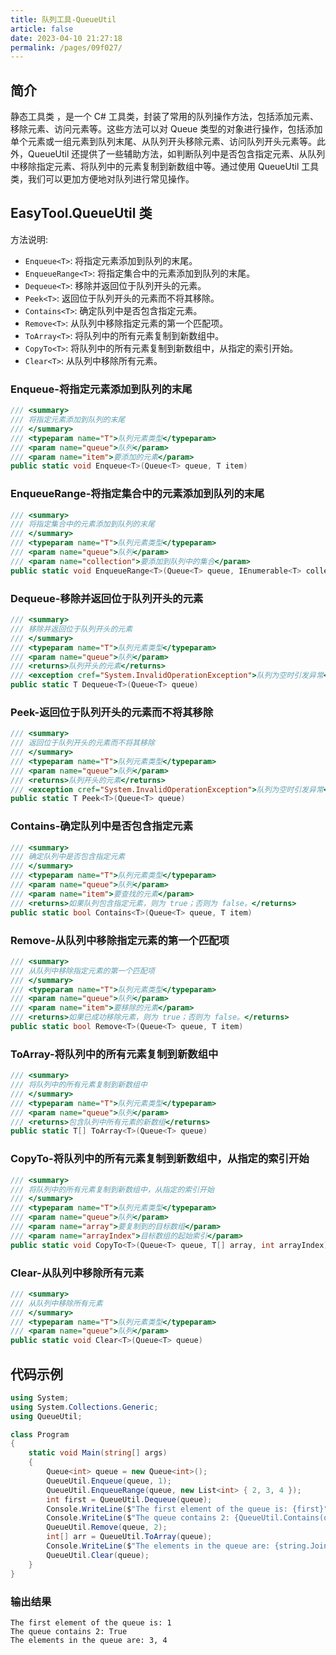 ```yaml
---
title: 队列工具-QueueUtil
article: false
date: 2023-04-10 21:27:18
permalink: /pages/09f027/
---
```


## 简介

静态工具类 <Badge text="QueueUtil"/>，是一个 C# 工具类，封装了常用的队列操作方法，包括添加元素、移除元素、访问元素等。这些方法可以对 Queue 类型的对象进行操作，包括添加单个元素或一组元素到队列末尾、从队列开头移除元素、访问队列开头元素等。此外，QueueUtil 还提供了一些辅助方法，如判断队列中是否包含指定元素、从队列中移除指定元素、将队列中的元素复制到新数组中等。通过使用 QueueUtil 工具类，我们可以更加方便地对队列进行常见操作。

## EasyTool.QueueUtil 类

方法说明:

- `Enqueue<T>`: 将指定元素添加到队列的末尾。
- `EnqueueRange<T>`: 将指定集合中的元素添加到队列的末尾。
- `Dequeue<T>`: 移除并返回位于队列开头的元素。
- `Peek<T>`: 返回位于队列开头的元素而不将其移除。
- `Contains<T>`: 确定队列中是否包含指定元素。
- `Remove<T>`: 从队列中移除指定元素的第一个匹配项。
- `ToArray<T>`: 将队列中的所有元素复制到新数组中。
- `CopyTo<T>`: 将队列中的所有元素复制到新数组中，从指定的索引开始。
- `Clear<T>`: 从队列中移除所有元素。

### Enqueue-将指定元素添加到队列的末尾

```csharp
/// <summary>
/// 将指定元素添加到队列的末尾
/// </summary>
/// <typeparam name="T">队列元素类型</typeparam>
/// <param name="queue">队列</param>
/// <param name="item">要添加的元素</param>
public static void Enqueue<T>(Queue<T> queue, T item)
```

### EnqueueRange-将指定集合中的元素添加到队列的末尾

```csharp
/// <summary>
/// 将指定集合中的元素添加到队列的末尾
/// </summary>
/// <typeparam name="T">队列元素类型</typeparam>
/// <param name="queue">队列</param>
/// <param name="collection">要添加到队列中的集合</param>
public static void EnqueueRange<T>(Queue<T> queue, IEnumerable<T> collection)
```

### Dequeue-移除并返回位于队列开头的元素

```csharp
/// <summary>
/// 移除并返回位于队列开头的元素
/// </summary>
/// <typeparam name="T">队列元素类型</typeparam>
/// <param name="queue">队列</param>
/// <returns>队列开头的元素</returns>
/// <exception cref="System.InvalidOperationException">队列为空时引发异常</exception>
public static T Dequeue<T>(Queue<T> queue)
```

### Peek-返回位于队列开头的元素而不将其移除

```csharp
/// <summary>
/// 返回位于队列开头的元素而不将其移除
/// </summary>
/// <typeparam name="T">队列元素类型</typeparam>
/// <param name="queue">队列</param>
/// <returns>队列开头的元素</returns>
/// <exception cref="System.InvalidOperationException">队列为空时引发异常</exception>
public static T Peek<T>(Queue<T> queue)
```

### Contains-确定队列中是否包含指定元素

```csharp
/// <summary>
/// 确定队列中是否包含指定元素
/// </summary>
/// <typeparam name="T">队列元素类型</typeparam>
/// <param name="queue">队列</param>
/// <param name="item">要查找的元素</param>
/// <returns>如果队列包含指定元素，则为 true；否则为 false。</returns>
public static bool Contains<T>(Queue<T> queue, T item)
```

### Remove-从队列中移除指定元素的第一个匹配项

```csharp
/// <summary>
/// 从队列中移除指定元素的第一个匹配项
/// </summary>
/// <typeparam name="T">队列元素类型</typeparam>
/// <param name="queue">队列</param>
/// <param name="item">要移除的元素</param>
/// <returns>如果已成功移除元素，则为 true；否则为 false。</returns>
public static bool Remove<T>(Queue<T> queue, T item)
```

### ToArray-将队列中的所有元素复制到新数组中

```csharp
/// <summary>
/// 将队列中的所有元素复制到新数组中
/// </summary>
/// <typeparam name="T">队列元素类型</typeparam>
/// <param name="queue">队列</param>
/// <returns>包含队列中所有元素的新数组</returns>
public static T[] ToArray<T>(Queue<T> queue)
```

### CopyTo-将队列中的所有元素复制到新数组中，从指定的索引开始

```csharp
/// <summary>
/// 将队列中的所有元素复制到新数组中，从指定的索引开始
/// </summary>
/// <typeparam name="T">队列元素类型</typeparam>
/// <param name="queue">队列</param>
/// <param name="array">要复制到的目标数组</param>
/// <param name="arrayIndex">目标数组的起始索引</param>
public static void CopyTo<T>(Queue<T> queue, T[] array, int arrayIndex)
```

### Clear-从队列中移除所有元素

```csharp
/// <summary>
/// 从队列中移除所有元素
/// </summary>
/// <typeparam name="T">队列元素类型</typeparam>
/// <param name="queue">队列</param>
public static void Clear<T>(Queue<T> queue)
```

## 代码示例

```csharp
using System;
using System.Collections.Generic;
using QueueUtil;

class Program
{
    static void Main(string[] args)
    {
        Queue<int> queue = new Queue<int>();
        QueueUtil.Enqueue(queue, 1);
        QueueUtil.EnqueueRange(queue, new List<int> { 2, 3, 4 });
        int first = QueueUtil.Dequeue(queue);
        Console.WriteLine($"The first element of the queue is: {first}");
        Console.WriteLine($"The queue contains 2: {QueueUtil.Contains(queue, 2)}");
        QueueUtil.Remove(queue, 2);
        int[] arr = QueueUtil.ToArray(queue);
        Console.WriteLine($"The elements in the queue are: {string.Join(", ", arr)}");
        QueueUtil.Clear(queue);
    }
}
```

### 输出结果

```
The first element of the queue is: 1
The queue contains 2: True
The elements in the queue are: 3, 4
```